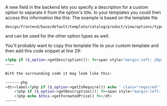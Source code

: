 A new field in the backend lets you specify a description for a custom option to separate it from the option's title. In your templates you could then access this information like this: The example is based on the template file

    design/frontend/base/default/template/catalog/product/view/options/type/text.phtml

and can be used for the other option types as well.

You'll probably want to copy this template file to your custom template and then add this code snippet at line 29:

~~~~~~ php
<?php if ($_option->getDescription()): ?><span style="margin-left: 20px;"><?php echo $this->htmlEscape($_option->getDescription()) ?></span><?php endif; ?>
~~~~

With the surrounding code it may look like this:

~~~~~~ php
<dt><label<?php if ($_option->getIsRequire()) echo ' class="required"' ?>><?php if ($_option->getIsRequire()) echo '<em>*</em>' ?><?php echo  $this->htmlEscape($_option->getTitle()) ?></label>
    <?php if ($_option->getDescription()): ?><span style="margin-left: 20px;"><?php echo $this->htmlEscape($_option->getDescription()) ?></span><?php endif; ?>
    <?php echo $this->getFormatedPrice() ?></dt>
~~~~~

